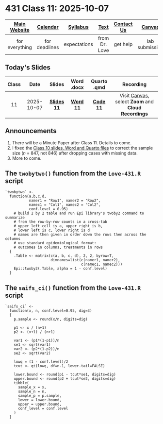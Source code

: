 # 431 Class 11: 2025-10-07

[Main Website](https://thomaselove.github.io/431-2025/) | [Calendar](https://thomaselove.github.io/431-2025/calendar.html) | [Syllabus](https://thomaselove.github.io/431-syllabus-2025/) | [Text](https://thomaselove.github.io/431-book/) | [Contact Us](https://thomaselove.github.io/431-2025/contact.html) | [Canvas](https://canvas.case.edu) | [Data and Code](https://github.com/THOMASELOVE/431-data)
:-----------: | :--------------: | :----------: | :---------: | :-------------: | :-----------: | :------------:
for everything | for deadlines | expectations | from Dr. Love | get help | lab submission | for downloads

## Today's Slides

Class | Date | Slides | Word .docx | Quarto .qmd | Recording
:---: | :--------: | :------: | :------: | :------: | :-------------:
11 | 2025-10-07 | **[Slides 11](https://thomaselove.github.io/431-slides-2025/class11.html)** | **[Word 11](https://thomaselove.github.io/431-slides-2025/class11w.docx)** | **[Code 11](https://github.com/THOMASELOVE/431-slides-2025/blob/main/class11.qmd)** | Visit [Canvas](https://canvas.case.edu/), select **Zoom** and **Cloud Recordings**

## Announcements

1. There will be a Minute Paper after Class 11. Details to come.
2. I fixed the [Class 10 slides, Word and Quarto files](https://github.com/THOMASELOVE/431-classes-2025/tree/main/class10#todays-slides) to correct the sample size (*n* = 847, not 846) after dropping cases with missing data.
3. More to come.

## The `twobytwo()` function from the `Love-431.R` script

```
`twobytwo` <-
  function(a,b,c,d, 
           namer1 = "Row1", namer2 = "Row2", 
           namec1 = "Col1", namec2 = "Col2", 
           conf.level = 0.95)
    # build 2 by 2 table and run Epi library's twoby2 command to summarize
    # from the row-by-row counts in a cross-tab
    # upper left cell is a, upper right is b, 
    # lower left is c, lower right is d
    # names are then given in order down the rows then across the columns
    # use standard epidemiological format: 
    # outcomes in columns, treatments in rows
  {
    .Table <- matrix(c(a, b, c, d), 2, 2, byrow=T, 
                     dimnames=list(c(namer1, namer2), 
                                   c(namec1, namec2)))
    Epi::twoby2(.Table, alpha = 1 - conf.level)
  }
```

## The `saifs_ci()` function from the `Love-431.R` script

```
`saifs_ci` <- 
  function(x, n, conf.level=0.95, dig=3)
  {
    p.sample <- round(x/n, digits=dig)
    
    p1 <- x / (n+1)
    p2 <- (x+1) / (n+1)
    
    var1 <- (p1*(1-p1))/n
    se1 <- sqrt(var1)
    var2 <- (p2*(1-p2))/n
    se2 <- sqrt(var2)
    
    lowq = (1 - conf.level)/2
    tcut <- qt(lowq, df=n-1, lower.tail=FALSE)
    
    lower.bound <- round(p1 - tcut*se1, digits=dig)
    upper.bound <- round(p2 + tcut*se2, digits=dig)
    tibble(
      sample_x = x,
      sample_n = n,
      sample_p = p.sample,
      lower = lower.bound,
      upper = upper.bound,
      conf_level = conf.level
    )
  }
```

